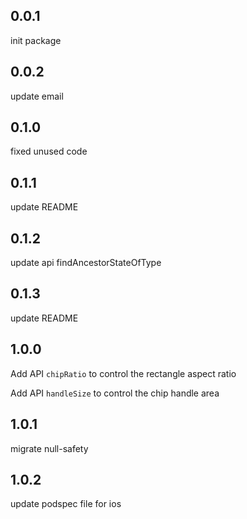 ## 0.0.1

init package

## 0.0.2

update email

## 0.1.0

fixed unused code

## 0.1.1

update README

## 0.1.2

update api findAncestorStateOfType

## 0.1.3

update README

## 1.0.0

Add API `chipRatio` to control the rectangle aspect ratio

Add API `handleSize` to control the chip handle area

## 1.0.1

migrate null-safety

## 1.0.2

update podspec file for ios

